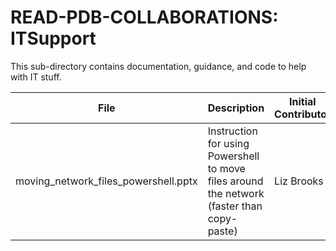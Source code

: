 # READ-PDB-COLLABORATIONS: ITSupport

This sub-directory contains documentation, guidance, and code to help with IT stuff. 

| File | Description | Initial Contributor |
| ---- | ----------- | ------------------- |
| moving_network_files_powershell.pptx    |  Instruction for using Powershell to move files around the network (faster than copy-paste) | Liz Brooks |

